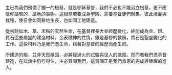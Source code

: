 主已為我們預備了獨一的根基，就是耶穌基督，我們不必也不能另立根基，更不應信仰屬魂的、屬地的事物。這根基若要成為聖殿，需要基督徒們聚集，彼此澆灌與栽種，使召會如同耕地生長，也如同工地建造。

從初時如木、草、禾稭的天然生命，在基督裡長大並經歷變化，終能成為金、銀、寶石這些屬靈的建造材料。金表徵神的性情，銀是基督的救贖，寶石是聖靈變化的工作。這些材料乃是我們憑生命，藉著對基督的經歷而產生的。

所建造的殿，並非天然穩固，必將經過火的試驗與世人的詆毀。然而若我們憑基督建造，在試煉中仍存得住，主必賞賜我們，這賞賜正是我們救恩的完成與榮耀的進入。